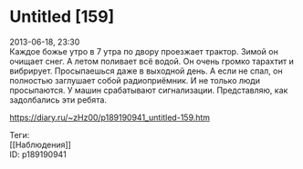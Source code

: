 Untitled [159]
===============

   
 2013-06-18, 23:30   
  Каждое божье утро в 7 утра по двору проезжает трактор. Зимой он очищает снег. А летом поливает всё водой. Он очень громко тарахтит и вибрирует. Просыпаешься даже в выходной день. А если не спал, он полностью заглушает собой радиоприёмник. И не только люди просыпаются. У машин срабатывают сигнализации. Представляю, как задолбались эти ребята.   
    
 <https://diary.ru/~zHz00/p189190941_untitled-159.htm>   
   
 Теги:   
 [[Наблюдения]]   
 ID: p189190941